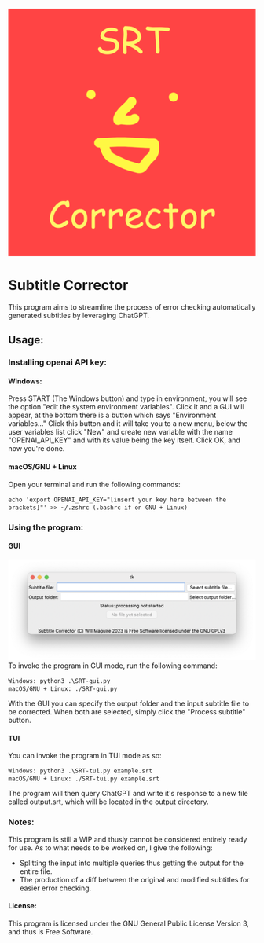 ![Logo](icns/Icon1024.png)

# Subtitle Corrector
This program aims to streamline the process of error checking automatically generated subtitles by leveraging ChatGPT.
## Usage:
### Installing openai API key:
#### Windows:
Press START (The Windows button) and type in environment, you will see the option "edit the system environment variables".
Click it and a GUI will appear, at the bottom there is a button which says "Environment variables..."
Click this button and it will take you to a new menu, below the user variables list click "New" and create new variable
with the name "OPENAI_API_KEY" and with its value being the key itself. Click OK, and now you're done.
#### macOS/GNU + Linux
Open your terminal and run the following commands:
```
echo 'export OPENAI_API_KEY="[insert your key here between the brackets]"' >> ~/.zshrc (.bashrc if on GNU + Linux)
```
### Using the program:
#### GUI
![Screenshot](icns/screenshot.png)
To invoke the program in GUI mode, run the following command:
```
Windows: python3 .\SRT-gui.py
macOS/GNU + Linux: ./SRT-gui.py
```
With the GUI you can specify the output folder and the input subtitle file to be corrected.
When both are selected, simply click the "Process subtitle" button.
#### TUI
You can invoke the program in TUI mode as so:
```
Windows: python3 .\SRT-tui.py example.srt
macOS/GNU + Linux: ./SRT-tui.py example.srt
```
The program will then query ChatGPT and write it's response to a new file called output.srt, which will be located in the output directory.
### Notes:
This program is still a WIP and thusly cannot be considered entirely ready for use. As to what needs to be worked on, I give the following:
- Splitting the input into multiple queries thus getting the output for the entire file.
- The production of a diff between the original and modified subtitles for easier error checking.

#### License:
This program is licensed under the GNU General Public License Version 3, and thus is Free Software. 
